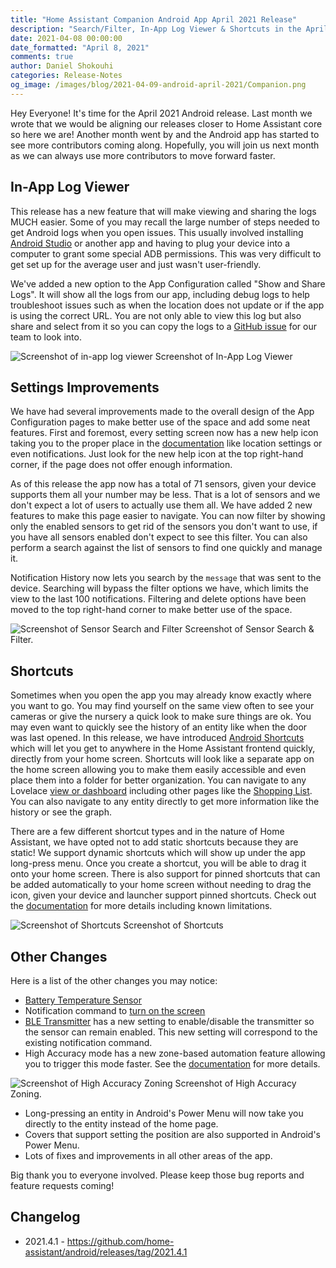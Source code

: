 ```yaml
---
title: "Home Assistant Companion Android App April 2021 Release"
description: "Search/Filter, In-App Log Viewer & Shortcuts in the April 2021 Android Release"
date: 2021-04-08 00:00:00
date_formatted: "April 8, 2021"
comments: true
author: Daniel Shokouhi
categories: Release-Notes
og_image: /images/blog/2021-04-09-android-april-2021/Companion.png
---
```


Hey Everyone! It's time for the April 2021 Android release. Last month we wrote that we would be aligning our releases closer to Home Assistant core so here we are! Another month went by and the Android app has started to see more contributors coming along. Hopefully, you will join us next month as we can always use more contributors to move forward faster.

## In-App Log Viewer

This release has a new feature that will make viewing and sharing the logs MUCH easier. Some of you may recall the large number of steps needed to get Android logs when you open issues. This usually involved installing [Android Studio](https://developer.android.com/studio) or another app and having to plug your device into a computer to grant some special ADB permissions. This was very difficult to get set up for the average user and just wasn't user-friendly.

We've added a new option to the App Configuration called "Show and Share Logs". It will show all the logs from our app, including debug logs to help troubleshoot issues such as when the location does not update or if the app is using the correct URL. You are not only able to view this log but also share and select from it so you can copy the logs to a [GitHub issue](https://github.com/home-assistant/android/issues/new?assignees=&labels=bug&template=Bug_report.md&title=) for our team to look into.

<p class='img'>
<img src='/images/blog/2021-04-09-android-april-2021/log_viewer.png' alt='Screenshot of in-app log viewer'></a>
Screenshot of In-App Log Viewer
</p>

## Settings Improvements

We have had several improvements made to the overall design of the App Configuration pages to make better use of the space and add some neat features. First and foremost, every setting screen now has a new help icon taking you to the proper place in the [documentation](https://companion.home-assistant.io/) like location settings or even notifications. Just look for the new help icon at the top right-hand corner, if the page does not offer enough information.

As of this release the app now has a total of 71 sensors, given your device supports them all your number may be less. That is a lot of sensors and we don't expect a lot of users to actually use them all. We have added 2 new features to make this page easier to navigate. You can now filter by showing only the enabled sensors to get rid of the sensors you don't want to use, if you have all sensors enabled don't expect to see this filter. You can also perform a search against the list of sensors to find one quickly and manage it.

Notification History now lets you search by the `message` that was sent to the device. Searching will bypass the filter options we have, which limits the view to the last 100 notifications. Filtering and delete options have been moved to the top right-hand corner to make better use of the space.

<p class='img'>
<img src='/images/blog/2021-04-09-android-april-2021/action_bar.png' alt='Screenshot of Sensor Search and Filter'></a>
Screenshot of Sensor Search & Filter.
</p>

## Shortcuts

Sometimes when you open the app you may already know exactly where you want to go. You may find yourself on the same view often to see your cameras or give the nursery a quick look to make sure things are ok. You may even want to quickly see the history of an entity like when the door was last opened. In this release, we have introduced [Android Shortcuts](https://developer.android.com/guide/topics/ui/shortcuts) which will let you get to anywhere in the Home Assistant frontend quickly, directly from your home screen. Shortcuts will look like a separate app on the home screen allowing you to make them easily accessible and even place them into a folder for better organization. You can navigate to any Lovelace [view or dashboard](/dashboards/dashboards-and-views/) including other pages like the [Shopping List](/integrations/shopping_list/). You can also navigate to any entity directly to get more information like the history or see the graph.

There are a few different shortcut types and in the nature of Home Assistant, we have opted not to add static shortcuts because they are static! We support dynamic shortcuts which will show up under the app long-press menu. Once you create a shortcut, you will be able to drag it onto your home screen. There is also support for pinned shortcuts that can be added automatically to your home screen without needing to drag the icon, given your device and launcher support pinned shortcuts. Check out the [documentation](https://companion.home-assistant.io/docs/integrations/android-shortcuts) for more details including known limitations.

<p class='img'>
<img src='/images/blog/2021-04-09-android-april-2021/shortcuts.png' alt='Screenshot of Shortcuts'></a>
Screenshot of Shortcuts
</p>

## Other Changes

Here is a list of the other changes you may notice:

*  [Battery Temperature Sensor](https://companion.home-assistant.io/docs/core/sensors#battery-sensors)
*  Notification command to [turn on the screen](https://companion.home-assistant.io/docs/notifications/notification-commands#screen-on)
*  [BLE Transmitter](https://companion.home-assistant.io/docs/core/sensors#bluetooth-sensors) has a new setting to enable/disable the transmitter so the sensor can remain enabled. This new setting will correspond to the existing notification command.
*  High Accuracy mode has a new zone-based automation feature allowing you to trigger this mode faster. See the [documentation](https://companion.home-assistant.io/docs/core/location#high-accuracy-mode) for more details.

<p class='img'>
<img src='/images/blog/2021-04-09-android-april-2021/high_accuracy_zone.png' alt='Screenshot of High Accuracy Zoning'></a>
Screenshot of High Accuracy Zoning.
</p>

*  Long-pressing an entity in Android's Power Menu will now take you directly to the entity instead of the home page.
*  Covers that support setting the position are also supported in Android's Power Menu.
*  Lots of fixes and improvements in all other areas of the app.

Big thank you to everyone involved. Please keep those bug reports and feature requests coming!

## Changelog

- 2021.4.1 - https://github.com/home-assistant/android/releases/tag/2021.4.1
